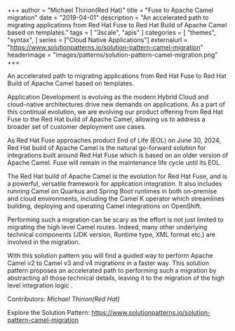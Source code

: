 +++
author = "Michael Thirion(Red Hat)"
title = "Fuse to Apache Camel migration"
date = "2019-04-01"
description = "An accelerated path to migrating applications from Red Hat Fuse to Red Hat Build of Apache Camel based on templates."
tags = [
    "3scale", "apis"
]
categories = [
    "themes",
    "syntax",
]
series = ["Cloud Native Applications"]
externalurl = "https://www.solutionpatterns.io/solution-pattern-camel-migration"
headerimage = "images/patterns/solution-pattern-camel-migration.png"
+++

An accelerated path to migrating applications from Red Hat Fuse to Red Hat Build of Apache Camel based on templates.

<!--more-->

Application Development is evolving as the modern Hybrid Cloud and cloud-native architectures drive new demands on applications. As a part of this continual evolution, we are evolving our product offering from Red Hat Fuse to the Red Hat build of Apache Camel, allowing us to address a broader set of customer deployment use cases.

As Red Hat Fuse approaches product End of Life (EOL) on June 30, 2024, Red Hat build of Apache Camel is the natural go-forward solution for integrations built around Red Hat Fuse which is based on an older version of Apache Camel. Fuse will remain in the maintenance life cycle until its EOL.

The Red Hat build of Apache Camel is the evolution for Red Hat Fuse, and is a powerful, versatile framework for application integration. It also includes running Camel on Quarkus and Spring Boot runtimes in both on-premise and cloud environments, including the Camel K operator which streamlines building, deploying and operating Camel integrations on OpenShift.

Performing such a migration can be scary as the effort is not just limited to migrating the high level Camel routes. Indeed, many other underlying technical components (JDK version, Runtime type, XML format etc.) are involved in the migration.

With this solution pattern you will find a guided way to perform Apache Camel v2 to Camel v3 and v4 migrations in a faster way. This solution pattern proposes an accelerated path to performing such a migration by abstracting all those technical details, leaving it to the migration of the high level integration logic .



Contributors: _Michael Thirion(Red Hat)_

Explore the Solution Pattern: https://www.solutionpatterns.io/solution-pattern-camel-migration